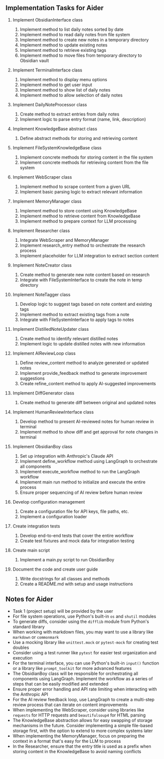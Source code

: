 ## Implementation Tasks for Aider

1. Implement ObsidianInterface class
   1. Implement method to list daily notes sorted by date
   2. Implement method to read daily notes from file system
   3. Implement method to create new notes in a temporary directory
   4. Implement method to update existing notes
   5. Implement method to retrieve existing tags
   6. Implement method to move files from temporary directory to Obsidian vault

2. Implement TerminalInterface class
   1. Implement method to display menu options
   2. Implement method to get user input
   3. Implement method to show list of daily notes
   4. Implement method to allow selection of daily notes

3. Implement DailyNoteProcessor class
   1. Create method to extract entries from daily notes
   2. Implement logic to parse entry format (name, link, description)

4. Implement KnowledgeBase abstract class
   1. Define abstract methods for storing and retrieving content

5. Implement FileSystemKnowledgeBase class
   1. Implement concrete methods for storing content in the file system
   2. Implement concrete methods for retrieving content from the file system

6. Implement WebScraper class
   1. Implement method to scrape content from a given URL
   2. Implement basic parsing logic to extract relevant information

7. Implement MemoryManager class
   1. Implement method to store content using KnowledgeBase
   2. Implement method to retrieve content from KnowledgeBase
   3. Implement method to prepare context for LLM processing

8. Implement Researcher class
   1. Integrate WebScraper and MemoryManager
   2. Implement research_entry method to orchestrate the research process
   3. Implement placeholder for LLM integration to extract section content

9. Implement NoteCreator class
   1. Create method to generate new note content based on research
   2. Integrate with FileSystemInterface to create the note in temp directory

10. Implement NoteTagger class
    1. Develop logic to suggest tags based on note content and existing tags
    2. Implement method to extract existing tags from a note
    3. Integrate with FileSystemInterface to apply tags to notes

11. Implement DistilledNoteUpdater class
    1. Create method to identify relevant distilled notes
    2. Implement logic to update distilled notes with new information

12. Implement AIReviewLoop class
    1. Define review_content method to analyze generated or updated notes
    2. Implement provide_feedback method to generate improvement suggestions
    3. Create refine_content method to apply AI-suggested improvements

13. Implement DiffGenerator class
    1. Create method to generate diff between original and updated notes

14. Implement HumanReviewInterface class
    1. Develop method to present AI-reviewed notes for human review in terminal
    2. Implement method to show diff and get approval for note changes in terminal

15. Implement ObsidianBoy class
    1. Set up integration with Anthropic's Claude API
    2. Implement define_workflow method using LangGraph to orchestrate all components
    3. Implement execute_workflow method to run the LangGraph workflow
    4. Implement main run method to initialize and execute the entire process
    5. Ensure proper sequencing of AI review before human review

16. Develop configuration management
    1. Create a configuration file for API keys, file paths, etc.
    2. Implement a configuration loader

17. Create integration tests
    1. Develop end-to-end tests that cover the entire workflow
    2. Create test fixtures and mock data for integration testing

18. Create main script
    1. Implement a main.py script to run ObsidianBoy

19. Document the code and create user guide
    1. Write docstrings for all classes and methods
    2. Create a README.md with setup and usage instructions


## Notes for Aider

- Task 1 (project setup) will be provided by the user
- For file system operations, use Python's built-in `os` and `shutil` modules
- To generate diffs, consider using the `difflib` module from Python's standard library
- When working with markdown files, you may want to use a library like `markdown` or `commonmark`
- Use a mocking library like `unittest.mock` or `pytest-mock` for creating test doubles
- Consider using a test runner like `pytest` for easier test organization and execution
- For the terminal interface, you can use Python's built-in `input()` function or a library like `prompt_toolkit` for more advanced features
- The ObsidianBoy class will be responsible for orchestrating all components using LangGraph. Implement the workflow as a series of steps that can be easily modified and extended
- Ensure proper error handling and API rate limiting when interacting with the Anthropic API
- For the AI review feedback loop, use LangGraph to create a multi-step review process that can iterate on content improvements
- When implementing the WebScraper, consider using libraries like `requests` for HTTP requests and `beautifulsoup4` for HTML parsing
- The KnowledgeBase abstraction allows for easy swapping of storage mechanisms in the future. Consider implementing a simple file-based storage first, with the option to extend to more complex systems later
- When implementing the MemoryManager, focus on preparing the context in a format that's easy for the LLM to process
- In the Researcher, ensure that the entry title is used as a prefix when storing content in the KnowledgeBase to avoid naming conflicts